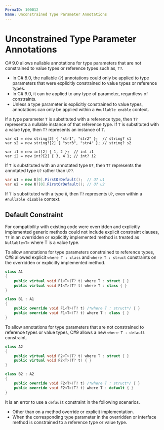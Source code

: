 ```yaml
---
PermaID: 100012
Name: Unconstrained Type Parameter Annotations
---
```


# Unconstrained Type Parameter Annotations

C# 9.0 allows nullable annotations for type parameters that are not constrained to value types or reference types such as, `T?`.

 - In C# 8.0, the nullable (`?`) annotations could only be applied to type parameters that were explicitly constrained to value types or reference types. 
 - In C# 9.0, it can be applied to any type of parameter, regardless of constraints.
 - Unless a type parameter is explicitly constrained to value types, annotations can only be applied within a `#nullable enable` context.

If a type parameter `T` is substituted with a reference type, then `T?` represents a nullable instance of that reference type. If `T` is substituted with a value type, then `T?` represents an instance of `T`.

```
var s1 = new string[2] { "str1", "str2" };  // string? s1
var s2 = new string?[2] { "str3", "str4" }; // string? s2

var i1 = new int[2] { 1, 2 };  // int i1
var i2 = new int?[2] { 3, 4 }; // int? i2
```

If `T` is substituted with an annotated type `U?`, then `T?` represents the annotated type `U?` rather than `U??`.

```csharp
var u1 = new U[0].FirstOrDefault();  // U? u1
var u2 = new U?[0].FirstOrDefault(); // U? u2
```

If `T` is substituted with a type `U`, then `T?` represents `U?`, even within a `#nullable disable` context.

## Default Constraint

For compatibility with existing code were overridden and explicitly implemented generic methods could not include explicit constraint clauses, `T?` in an overridden or explicitly implemented method is treated as `Nullable<T>` where T is a value type.

To allow annotations for type parameters constrained to reference types, C#8 allowed explicit `where T : class` and `where T : struct` constraints on the overridden or explicitly implemented method.

```csharp
class A1
{
    public virtual void F1<T>(T? t) where T : struct { }
    public virtual void F1<T>(T? t) where T : class { }
}

class B1 : A1
{
    public override void F1<T>(T? t) /*where T : struct*/ { }
    public override void F1<T>(T? t) where T : class { }
}
```

To allow annotations for type parameters that are not constrained to reference types or value types, C#9 allows a new `where T : default` constraint.

```csharp
class A2
{
    public virtual void F2<T>(T? t) where T : struct { }
    public virtual void F2<T>(T? t) { }
}

class B2 : A2
{
    public override void F2<T>(T? t) /*where T : struct*/ { }
    public override void F2<T>(T? t) where T : default { }
}
```

It is an error to use a `default` constraint in the following scenarios.

 - Other than on a method override or explicit implementation. 
 - When the corresponding type parameter in the overridden or interface method is constrained to a reference type or value type.